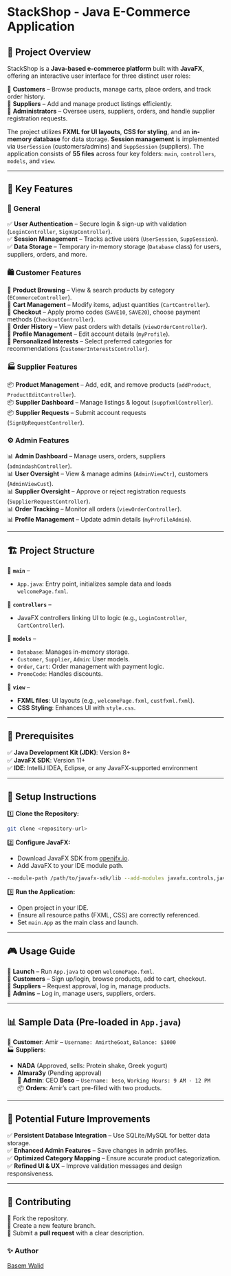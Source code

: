 # StackShop - Java E-Commerce Application

## 📌 Project Overview
StackShop is a **Java-based e-commerce platform** built with **JavaFX**, offering an interactive user interface for three distinct user roles:

🔹 **Customers** – Browse products, manage carts, place orders, and track order history.  
🔹 **Suppliers** – Add and manage product listings efficiently.  
🔹 **Administrators** – Oversee users, suppliers, orders, and handle supplier registration requests.

The project utilizes **FXML for UI layouts**, **CSS for styling**, and an **in-memory database** for data storage. **Session management** is implemented via `UserSession` (customers/admins) and `SuppSession` (suppliers). The application consists of **55 files** across four key folders: `main`, `controllers`, `models`, and `view`.

---
## 🎯 Key Features

### 🔑 General
✅ **User Authentication** – Secure login & sign-up with validation (`LoginController`, `SignUpController`).  
✅ **Session Management** – Tracks active users (`UserSession`, `SuppSession`).  
✅ **Data Storage** – Temporary in-memory storage (`Database` class) for users, suppliers, orders, and more.

### 🛍️ Customer Features
🛒 **Product Browsing** – View & search products by category (`ECommerceController`).  
🛒 **Cart Management** – Modify items, adjust quantities (`CartController`).  
🛒 **Checkout** – Apply promo codes (`SAVE10`, `SAVE20`), choose payment methods (`CheckoutController`).  
🛒 **Order History** – View past orders with details (`viewOrderController`).  
🛒 **Profile Management** – Edit account details (`myProfile`).  
🛒 **Personalized Interests** – Select preferred categories for recommendations (`CustomerInterestsController`).

### 🏭 Supplier Features
📦 **Product Management** – Add, edit, and remove products (`addProduct`, `ProductEditController`).  
📦 **Supplier Dashboard** – Manage listings & logout (`suppfxmlController`).  
📦 **Supplier Requests** – Submit account requests (`SignUpRequestController`).

### ⚙️ Admin Features
📊 **Admin Dashboard** – Manage users, orders, suppliers (`admindashController`).  
📊 **User Oversight** – View & manage admins (`AdminViewCtr`), customers (`AdminViewCust`).  
📊 **Supplier Oversight** – Approve or reject registration requests (`SupplierRequestController`).  
📊 **Order Tracking** – Monitor all orders (`viewOrderController`).  
📊 **Profile Management** – Update admin details (`myProfileAdmin`).

---
## 🏗️ Project Structure

📂 **`main`** –
   - `App.java`: Entry point, initializes sample data and loads `welcomePage.fxml`.

📂 **`controllers`** –
   - JavaFX controllers linking UI to logic (e.g., `LoginController`, `CartController`).

📂 **`models`** –
   - `Database`: Manages in-memory storage.
   - `Customer`, `Supplier`, `Admin`: User models.
   - `Order`, `Cart`: Order management with payment logic.
   - `PromoCode`: Handles discounts.

📂 **`view`** –
   - **FXML files**: UI layouts (e.g., `welcomePage.fxml`, `custfxml.fxml`).
   - **CSS Styling**: Enhances UI with `style.css`.

---
## 📌 Prerequisites
✅ **Java Development Kit (JDK)**: Version 8+  
✅ **JavaFX SDK**: Version 11+  
✅ **IDE**: IntelliJ IDEA, Eclipse, or any JavaFX-supported environment

---
## 🚀 Setup Instructions
1️⃣ **Clone the Repository:**  
   ```bash
   git clone <repository-url>
   ```
2️⃣ **Configure JavaFX:**  
   - Download JavaFX SDK from [openjfx.io](https://openjfx.io/).  
   - Add JavaFX to your IDE module path.  
   ```bash
   --module-path /path/to/javafx-sdk/lib --add-modules javafx.controls,javafx.fxml
   ```
3️⃣ **Run the Application:**  
   - Open project in your IDE.  
   - Ensure all resource paths (FXML, CSS) are correctly referenced.  
   - Set `main.App` as the main class and launch.  

---
## 🎮 Usage Guide
🔹 **Launch** – Run `App.java` to open `welcomePage.fxml`.  
🔹 **Customers** – Sign up/login, browse products, add to cart, checkout.  
🔹 **Suppliers** – Request approval, log in, manage products.  
🔹 **Admins** – Log in, manage users, suppliers, orders.  

---
## 📊 Sample Data (Pre-loaded in `App.java`)
👤 **Customer**: Amir – `Username: AmirtheGoat`, `Balance: $1000`  
🏭 **Suppliers**:
   - **NADA** (Approved, sells: Protein shake, Greek yogurt)  
   - **Almara3y** (Pending approval)  
🔑 **Admin**: CEO **Beso** – `Username: beso`, `Working Hours: 9 AM - 12 PM`  
📦 **Orders**: Amir’s cart pre-filled with two products.  

---
## 🔮 Potential Future Improvements
✅ **Persistent Database Integration** – Use SQLite/MySQL for better data storage.  
✅ **Enhanced Admin Features** – Save changes in admin profiles.  
✅ **Optimized Category Mapping** – Ensure accurate product categorization.  
✅ **Refined UI & UX** – Improve validation messages and design responsiveness.  

---
## 🤝 Contributing
🔹 Fork the repository.  
🔹 Create a new feature branch.  
🔹 Submit a **pull request** with a clear description.  

### ✨ Author
[Basem Walid](https://github.com/basemw0)

